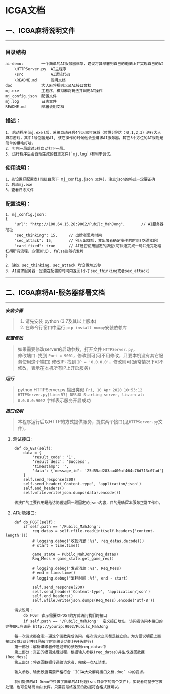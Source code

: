ICGA文档
========================

## 一、ICGA麻将说明文件
------------------------

### 目录结构
    ai-demo:        一个简单的AI服务器框架，建议将其部署到自己的电脑上并实现自己的AI
        \HTTPServer.py  AI主程序
        \src            AI逻辑代码
        \README.md      说明文档
    doc             大人麻将规则以及AI接口文档
    mj.exe          主程序，模拟麻将玩法并调用AI操作
    mj_config.json  配置文件
    mj.log          日志文件
    README.md       部署说明文档


### 描述：
    1. 启动程序(mj.exe)后，系统自动开启4个玩家打麻将（位置分别为：0,1,2,3）进行大人麻将游戏，其中1号位置是AI, 该它操作的时候他会去请求AI服务器，其它3个方位的AI规则是简单的摸啥打啥。
    2. 打完一局后过5秒自动打下一局。
    3. 运行程序后会自动生成的日志文件(`mj.log`)有利于调试。


### 使用说明：
    1、先设置好配置表(同级目录下 mj_config.json 文件)，注意json的格式一定要正确
    2、启动mj.exe
    3、查看日志文件

### 配置说明：
    1. mj_config.json:
    {
        "url": "http://100.64.15.28:9002/Pubilc_MahJong",       // AI服务器地址
        "sec_thinking": 15,     // 出牌者思考时间
        "sec_attack": 15,       // 别人出牌后，非出牌者确定操作的时间(吃碰杠胡)
        "card_fixed": true	    // AI是否使用固定的牌型(可快速完成一局并走完吃碰杠胡所有流程，方便测试), false则随机发牌
    }

    2. 建议 sec_thinking、sec_attack 均设置为15秒
    3. AI请求服务器一定要在配置的时间内返回(小于sec_thinking或者sec_attack)


---

## 二、ICGA麻将AI-服务器部署文档
------------------------

***安装步骤***
> 1. 请先安装 python (3.7及其以上版本)
> 2. 在命令行窗口中运行 `pip install numpy`安装依赖库


***配置修改***
> 如果需要修改server的启动参数，打开文件 `HTTPServer.py`，  
> 修改端口: 找到 `Port = 9001`，修改则可(可不用修改，只要本机没有其它服务使用这个端口)
> 修改IP:  找到 `IP = '0.0.0.0'`，修改则可(通常情况下可不修改，表示在本机所有IP上开启服务)


***运行***
> python HTTPServer.py
> 输出类似 `Fri, 10 Apr 2020 10:53:12 HTTPServer.py[line:57] DEBUG Starting server, listen at: 0.0.0.0:9002`
> 字样表示服务开启成功


***接口说明***
> 本程序运行后以HTTP的方式提供服务，提供两个接口(见`HTTPServer.py`文件)，

1. 测试接口:
```
    def do_GET(self):
        data = {
            'result_code': '1',
            'result_desc': 'Success',
            'timestamp': '',
            'data': {'message_id': '25d55ad283aa400af464c76d713c07ad'}
        }
        self.send_response(200)
        self.send_header('Content-type', 'application/json')
        self.end_headers()
        self.wfile.write(json.dumps(data).encode())

    该接口的主要作用是给访问者返回一段固定的json内容，目的是确保本服务正常工作中。
```

2. AI功能接口:
```
    def do_POST(self):
        if self.path == '/Pubilc_MahJong':
            req_datas = self.rfile.read(int(self.headers['content-length']))
            # logging.debug('收到消息：%s', req_datas.decode())
            # start = time.time()

            game_state = Pubilc_MahJong(req_datas)
            Req_Mess = game_state.get_game_req()

            # logging.debug('发送消息：%s', Req_Mess)
            # end = time.time()
            # logging.debug("消耗时间：%f", end - start)

            self.send_response(200)
            self.send_header('Content-type', 'application/json')
            self.end_headers()
            self.wfile.write(json.dumps(Req_Mess).encode('utf-8'))
    
    请求说明：
        do_POST 表示需要以POST的方式访问我们的接口
        if self.path == '/Pubilc_MahJong'  定义接口地址，访问者访问本接口的完整URL应该是 http://yourip:9002/Pubilc_MahJong

    每一次请求都会走一遍这个函数完成访问。每次请求之间都是独立的，为方便说明把上面接口分成3部分并且屏蔽了时间统计功能(#开头的行)
    第一部分：解析请求者传递过来的参数到req_datas中
    第二部分：真正的逻辑处理过程，根据输入参数(req_datas)并生成返回数据(Req_Mess)
    第三部分：将返回数据传递给请求者，完成一次AI请求。

    输入参数、输出数据需要严格符合 `ICGA大众麻将接口文档.doc` 中的要求。

    我们提供的AI Demo中只做了简单的AI处理(src目录下的两个文件)，实现者可基于它做处理，也可忽略而自由发挥，只需要最终返回的数据符合格式就可以。
```
